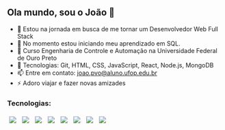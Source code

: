 ## Ola mundo, sou o João 👋

- 🔭 Estou na jornada em busca de me tornar um Desenvolvedor Web Full Stack
- 🌱 No momento estou iniciando meu aprendizado em SQL.
- 👯 Curso Engenharia de Controle e Automação na Universidade Federal de Ouro Preto
- 👾 Tecnologias: Git, HTML, CSS, JavaScript, React, Node.js, MongoDB
- 📫 Entre em contato: joao.pvo@aluno.ufop.edu.br
- ⚡ Adoro viajar e fazer novas amizades

### Tecnologias:
<p>
  <img style='margin: 5px;' src='https://img.shields.io/badge/GIT-E44C30?style=for-the-badge&logo=git&logoColor=white'>
  <img style='margin: 5px;' src='https://img.shields.io/badge/HTML5-E34F26?style=for-the-badge&logo=html5&logoColor=white'>
  <img style='margin: 5px;' src='https://img.shields.io/badge/CSS3-1572B6?style=for-the-badge&logo=css3&logoColor=white'>
  <img style='margin: 5px;' src='https://img.shields.io/badge/JavaScript-323330?style=for-the-badge&logo=javascript&logoColor=F7DF1E'>
  <img style='margin: 5px;' src='https://img.shields.io/badge/React-20232A?style=for-the-badge&logo=react&logoColor=61DAFB'>
  <img style='margin: 5px;' src='https://img.shields.io/badge/styled--components-DB7093?style=for-the-badge&logo=styled-components&logoColor=white'>
  <img style='margin: 5px;' src='https://img.shields.io/badge/Node.js-339933?style=for-the-badge&logo=nodedotjs&logoColor=white'>
  <img style='margin: 5px;' src='https://img.shields.io/badge/MongoDB-4EA94B?style=for-the-badge&logo=mongodb&logoColor=white'>
</p>
